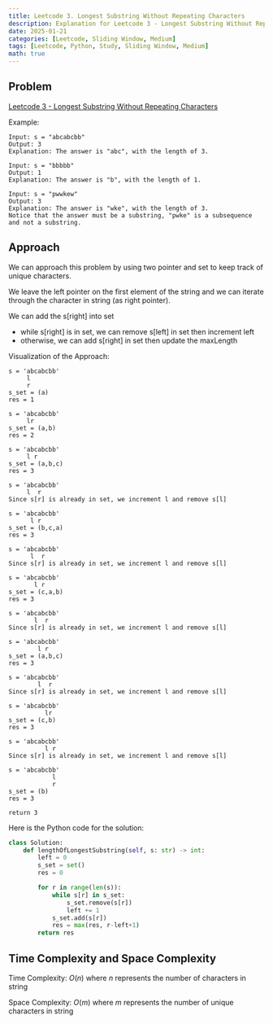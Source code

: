 ```yaml
---
title: Leetcode 3. Longest Substring Without Repeating Characters
description: Explanation for Leetcode 3 - Longest Substring Without Repeating Characters, and its solution in Python.
date: 2025-01-21
categories: [Leetcode, Sliding Window, Medium]
tags: [Leetcode, Python, Study, Sliding Window, Medium]
math: true
---
```


## Problem
[Leetcode 3 - Longest Substring Without Repeating Characters](https://leetcode.com/problems/longest-substring-without-repeating-characters/description/)

Example:
```
Input: s = "abcabcbb"
Output: 3
Explanation: The answer is "abc", with the length of 3.

Input: s = "bbbbb"
Output: 1
Explanation: The answer is "b", with the length of 1.

Input: s = "pwwkew"
Output: 3
Explanation: The answer is "wke", with the length of 3.
Notice that the answer must be a substring, "pwke" is a subsequence and not a substring.
```

## Approach

We can approach this problem by using two pointer and set to keep track of unique characters.

We leave the left pointer on the first element of the string and we can iterate through the character in string (as right pointer).

We can add the s[right] into set
- while s[right] is in set, we can remove s[left] in set then increment left
- otherwise, we can add s[right] in set then update the maxLength

Visualization of the Approach:
```
s = 'abcabcbb'
     l
     r
s_set = (a)
res = 1

s = 'abcabcbb'
     lr
s_set = (a,b)
res = 2

s = 'abcabcbb'
     l r
s_set = (a,b,c)
res = 3

s = 'abcabcbb'
     l  r
Since s[r] is already in set, we increment l and remove s[l]

s = 'abcabcbb'
      l r
s_set = (b,c,a)
res = 3

s = 'abcabcbb'
      l  r
Since s[r] is already in set, we increment l and remove s[l]

s = 'abcabcbb'
       l r
s_set = (c,a,b)
res = 3

s = 'abcabcbb'
       l  r
Since s[r] is already in set, we increment l and remove s[l]

s = 'abcabcbb'
        l r
s_set = (a,b,c)
res = 3

s = 'abcabcbb'
        l  r
Since s[r] is already in set, we increment l and remove s[l]

s = 'abcabcbb'
          lr
s_set = (c,b)
res = 3

s = 'abcabcbb'
          l r
Since s[r] is already in set, we increment l and remove s[l]

s = 'abcabcbb'
            l
            r
s_set = (b)
res = 3

return 3
```

Here is the Python code for the solution:
```python
class Solution:
    def lengthOfLongestSubstring(self, s: str) -> int:
        left = 0
        s_set = set()
        res = 0

        for r in range(len(s)):
            while s[r] in s_set:
                s_set.remove(s[r])
                left += 1
            s_set.add(s[r])
            res = max(res, r-left+1)
        return res
```
## Time Complexity and Space Complexity

Time Complexity: $O(n)$ where $n$ represents the number of characters in string
 
Space Complexity: $O(m)$ where $m$ represents the number of unique characters in string